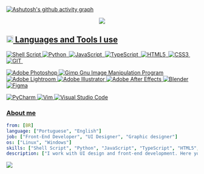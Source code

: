 
<!--<div align="center">  
  <a href="https://github.com/Eduardoiago">
  <img width="41%" height="180px" src="http://github-profile-summary-cards.vercel.app/api/cards/stats?username=Eduardoiago&theme=github_dark" />
  <img width="41%" height="195px" src="https://github-readme-stats.vercel.app/api/top-langs/?username=Eduardoiago&layout=compact&hide_border=true&title_color=cdc4bb&text_color=cdc4bb&bg_color=0d1117"/>
</div>-->

[![Ashutosh's github activity graph](https://github-readme-activity-graph.vercel.app/graph?username=Eduardoiago&bg_color=0d1117&color=cdc4bb&line=1fbd13&point=cdc4bb&area=true&hide_border=true)](https://github.com/ashutosh00710/github-readme-activity-graph)

<div align="center">  
  <a href="https://github.com/Eduardoiago">
  <img src="https://github-readme-streak-stats.herokuapp.com?user=Eduardoiago&theme=github-dark&hide_border=true"/>
</div>

### <h2> <img src = "https://media2.giphy.com/media/QssGEmpkyEOhBCb7e1/giphy.gif?cid=ecf05e47a0n3gi1bfqntqmob8g9aid1oyj2wr3ds3mg700bl&rid=giphy.gif" width = 18px> Languages and Tools I use </h2>

![Shell Script](https://img.shields.io/badge/shell_script-%23121011.svg?style=for-the-badge&logo=gnu-bash&logoColor=white)
![Python](https://img.shields.io/badge/Python-14354C?style=for-the-badge&logo=python&logoColor=white)&nbsp;
![JavaScript](https://img.shields.io/badge/javascript-%23323330.svg?style=for-the-badge&logo=javascript&logoColor=%23F7DF1E)&nbsp;
![TypeScript](https://img.shields.io/badge/typescript-%23007ACC.svg?style=for-the-badge&logo=typescript&logoColor=white)&nbsp;
![HTML5](https://img.shields.io/badge/html5-%23E34F26.svg?style=for-the-badge&logo=html5&logoColor=white)&nbsp;
![CSS3](https://img.shields.io/badge/css3-%231572B6.svg?style=for-the-badge&logo=css3&logoColor=white)&nbsp;
![GIT](https://img.shields.io/badge/Git-fc6d26?style=for-the-badge&logo=git&logoColor=white)&nbsp;

![Adobe Photoshop](https://img.shields.io/badge/photoshop-161637.svg?style=for-the-badge&logo=adobe%20photoshop&logoColor=white)
![Gimp Gnu Image Manipulation Program](https://img.shields.io/badge/Gimp-657D8B?style=for-the-badge&logo=gimp&logoColor=FFFFFF)
![Adobe Lightroom](https://img.shields.io/badge/Lightroom-%233B4D98.svg?style=for-the-badge&logo=Adobe%20Lightroom&logoColor=white)
![Adobe Illustrator](https://img.shields.io/badge/illustrator-%23FF9A00.svg?style=for-the-badge&logo=adobe%20illustrator&logoColor=white)
![Adobe After Effects](https://img.shields.io/badge/After%20Effects-9999FF.svg?style=for-the-badge&logo=Adobe%20After%20Effects&logoColor=white)
![Blender](https://img.shields.io/badge/blender-%23F5792A.svg?style=for-the-badge&logo=blender&logoColor=white)
![Figma](https://img.shields.io/badge/figma-%23F24E1E.svg?style=for-the-badge&logo=figma&logoColor=white)

![PyCharm](https://img.shields.io/badge/pycharm-143?style=for-the-badge&logo=pycharm&logoColor=black&color=black&labelColor=green)
![Vim](https://img.shields.io/badge/VIM-%2311AB00.svg?style=for-the-badge&logo=vim&logoColor=white)
![Visual Studio Code](https://img.shields.io/badge/Visual%20Studio%20Code-0078d7.svg?style=for-the-badge&logo=visual-studio-code&logoColor=white)

### About me

``` yaml
from: [BR]
language: ["Portuguese", "English"]
job: ["Front-End Developer", "UI Designer", "Graphic designer"]
os: ["Linux", "Windows"]
skills: ["Shell Script", "Python", "JavaScript", "TypeScript", "HTML5", "CSS3", "Git"]
description: ["I work with UI design and front-end development. Here you'll find design projects, front-end development and some back-end studies."]
```

![](https://komarev.com/ghpvc/?username=your-github-Eduardoiago&style=for-the-badge)
